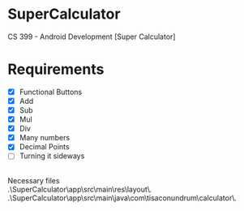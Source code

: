 # SuperCalculator
CS 399 - Android Development [Super Calculator]



# Requirements
- [x] Functional Buttons
- [x] Add
- [x] Sub
- [x] Mul
- [x] Div
- [x] Many numbers
- [x] Decimal Points
- [ ] Turning it sideways

<br>Necessary files
<br>.\SuperCalculator\app\src\main\res\layout\\*.*
<br>.\SuperCalculator\app\src\main\java\com\tisaconundrum\calculator\\*.*
